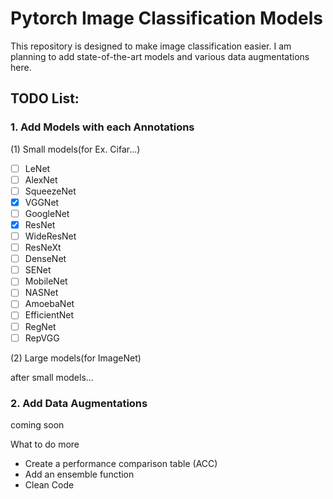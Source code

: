 # Pytorch Image Classification Models
This repository is designed to make image classification easier. I am planning to add state-of-the-art models and various data augmentations here.

## TODO List:

### 1. Add Models with each Annotations

(1) Small models(for Ex. Cifar...)
- [ ] LeNet
- [ ] AlexNet
- [ ] SqueezeNet
- [x] VGGNet
- [ ] GoogleNet
- [x] ResNet
- [ ] WideResNet
- [ ] ResNeXt
- [ ] DenseNet
- [ ] SENet
- [ ] MobileNet
- [ ] NASNet
- [ ] AmoebaNet
- [ ] EfficientNet
- [ ] RegNet
- [ ] RepVGG

(2) Large models(for ImageNet)

after small models...

### 2. Add Data Augmentations
coming soon

What to do more
- Create a performance comparison table (ACC)
- Add an ensemble function
- Clean Code